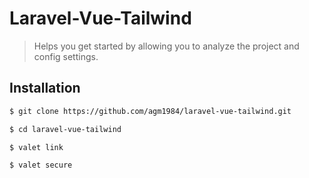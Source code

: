 # Laravel-Vue-Tailwind

> Helps you get started by allowing you to analyze the project and config settings.

## Installation

``` bash
$ git clone https://github.com/agm1984/laravel-vue-tailwind.git

$ cd laravel-vue-tailwind

$ valet link

$ valet secure
```
